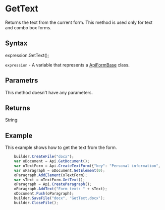 # GetText

Returns the text from the current form. This method is used only for text and combo box forms.

## Syntax

expression.GetText();

`expression` - A variable that represents a [ApiFormBase](../ApiFormBase.md) class.

## Parametrs

This method doesn't have any parameters.

## Returns

String

## Example

This example shows how to get the text from the form.

```javascript
	builder.CreateFile("docx");
	var oDocument = Api.GetDocument();
	var oTextForm = Api.CreateTextForm({"key": "Personal information", "tip": "Enter your first name", "required": true, "placeholder": "First name", "comb": true, "maxCharacters": 10, "cellWidth": 3, "multiLine": false, "autoFit": false});
	var oParagraph = oDocument.GetElement(0);
	oParagraph.AddElement(oTextForm);
	var sText = oTextForm.GetText();
	oParagraph = Api.CreateParagraph();
	oParagraph.AddText("Form text: " + sText);
	oDocument.Push(oParagraph);
	builder.SaveFile("docx", "GetText.docx");
	builder.CloseFile();
```